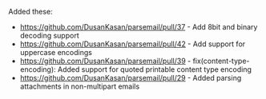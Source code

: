 
Added these:
 * https://github.com/DusanKasan/parsemail/pull/37 - Add 8bit and binary decoding support
 * https://github.com/DusanKasan/parsemail/pull/42 - Add support for uppercase encodings
 * https://github.com/DusanKasan/parsemail/pull/39 - fix(content-type-encoding): Added support for quoted printable content type encoding
 * https://github.com/DusanKasan/parsemail/pull/29 - Added parsing attachments in non-multipart emails